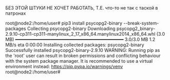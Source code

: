 БЕЗ ЭТОЙ ШТУКИ НЕ ХОЧЕТ РАБОТАТЬ, Т.Е. что-то не так с таской в патронах

root@node2:/home/user# pip3 install psycopg2-binary --break-system-packages
Collecting psycopg2-binary
  Downloading psycopg2_binary-2.9.10-cp311-cp311-manylinux_2_17_x86_64.manylinux2014_x86_64.whl (3.0 MB)
     ━━━━━━━━━━━━━━━━━━━━━━━━━━━━━━━━━━━━━━━━ 3.0/3.0 MB 1.2 MB/s eta 0:00:00
Installing collected packages: psycopg2-binary
Successfully installed psycopg2-binary-2.9.10
WARNING: Running pip as the 'root' user can result in broken permissions and conflicting behaviour with the system package manager. It is recommended to use a virtual environment instead: https://pip.pypa.io/warnings/venv
root@node2:/home/user#
